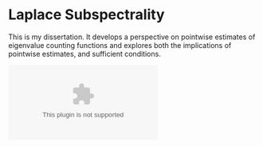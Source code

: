 # Laplace Subspectrality

This is my dissertation. It develops a perspective on pointwise estimates of eigenvalue counting functions and explores both the implications of pointwise estimates, and sufficient conditions.

<div class="pdfcontainer">
<embed 
    src="/assets/math/1508.07346.pdf#view=FitH" type="application/pdf
    class="pdfreader"
    alt="Arxiv article 1808.07206, 'Laplace Subspectrality'">
</div>
